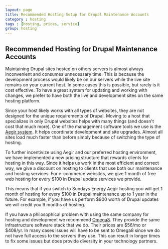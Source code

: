 ```yaml
---
layout: page
title: Recommended Hosting Setup for Drupal Maintenance Accounts
category : hosting
tags : [hosting, prices, service]
group: hosting
---
```


## Recommended Hosting for Drupal Maintenance Accounts

Maintaining Drupal sites hosted on others servers is almost always inconvenient and consumes unnecessary time. This is because the development process would likely be on our servers while the live site remains on your current host. In some cases this is possible, but rarely is it cost effective. To have a great system for updating and working with changes, we prefer to have both the live and development sites on the same hosting platform.

Since your host likely works with all types of websites, they are not designed for the unique requirements of Drupal. Moving to a host that specializes in only Drupal websites helps with many things (and doesn't cost that much more). One of the management software tools we use is the [Aegir system](http://www.aegirproject.org). It helps coordinate development and site upgrades. Almost all sites load much faster than before simply because of switching the type of hosting.

To further incentivize using Aegir and our preferred hosting environment, we have implemented a new pricing structure that rewards clients for hosting in this way. Since it helps us work in the most efficient and correct way, we give a discount on hosting to clients that use both our maintenance and hosting services.  For e-commerce websites, we give 1 month of free web hosting for every $100 in Drupal update services we provide.

This means that if you switch to Sundays Energy Aegir hosting you will get 1 month of hosting for every $100 in Drupal maintenance up to 1 year in the future. For example, if you have us perform $900 worth of Drupal updates we will credit you 9 months of hosting.

If you have a philosophical problem with using the same company for hosting and development we recommend [Omega8](http://omega8.cc).  They provide the same infrastructure software stack that we do. Their prices are $56/mo or $408/yr. In many cases issues will have to be sent to Omega8 since we do not have full access to the servers they use. This can result in longer times to fix some issues but does provide diversity in your technology partners.
